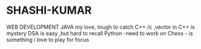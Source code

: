# SHASHI-KUMAR
WEB DEVELOPMENT
JAVA my love, tough to catch
C++ /c ,vector in C++ is mystery
DSA is easy ,but hard to recall
Python -need to work on
Chess - is something i love to play for focus
